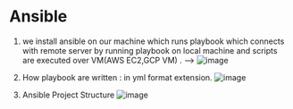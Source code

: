 # Ansible


1. we install ansible on our machine which runs playbook which connects with remote server by running playbook on local machine and scripts are executed over VM(AWS EC2,GCP VM) .
--> ![image](https://github.com/kaushaldeokar/Ansible/assets/91072847/feebdfbf-8374-485e-a8a6-590a2c821b20)


2. How playbook are written : in yml format extension.
   ![image](https://github.com/kaushaldeokar/Ansible/assets/91072847/c408fa8a-159e-490e-9d69-8048cd46cda4)

3. Ansible Project Structure
  ![image](https://github.com/kaushaldeokar/Ansible/assets/91072847/e111801f-e74c-42d8-bb72-2c526c834a6c)

